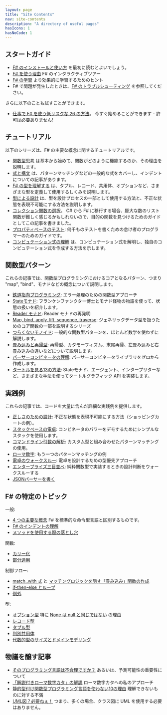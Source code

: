 ```yaml
---
layout: page
title: "Site Contents"
nav: site-contents
description: "A directory of useful pages"
hasIcons: 1
hasNoCode: 1
---
```



## スタートガイド

* [F# のインストールと使い方](installing-and-using.html) を最初に読むとよいでしょう。
* [F# を使う理由](why-use-fsharp.html) F# のインタラクティブツアー
* [F# の学習](learning-fsharp.html) より効果的に学習するためのヒント
* F# で問題が発生したときは、[F# のトラブルシューティング](troubleshooting-fsharp.html) を参照してください。

さらに以下のことも試すことができます。

* [仕事で F# を使う低リスクな 26 の方法](posts/low-risk-ways-to-use-fsharp-at-work.html)。 今すぐ始めることができます - 許可は必要ありません!

## チュートリアル

以下のシリーズは、F# の主要な概念に関するチュートリアルです。

* [関数型思考](series/thinking-functionally.html) は基本から始めて、関数がどのように機能するのか、その理由を説明します。
* [式と構文](series/expressions-and-syntax.html) は、パターンマッチングなどの一般的な式をカバーし、インデントについての記事があります。
* [F# の型を理解する](series/understanding-fsharp-types.html) は、タプル、レコード、共用体、オプションなど、さまざまな型を定義して使用するしくみを説明します。
* [型による設計](series/designing-with-types.html) は、型を設計プロセスの一部として使用する方法と、不正な状態を表現不可能にする方法を説明します。
* [コレクション関数の選択](posts/list-module-functions.html)。 C# から F# に移行する場合、膨大な数のリスト関数が難しく感じるかもしれないので、目的の関数を見つけるためのガイドとしてこの記事を書きました。
* [プロパティベースのテスト](posts/property-based-testing.html): 何千ものテストを書くための怠け者のプログラマーのためのガイドです。
* [コンピュテーション式の理解](series/computation-expressions.html) は、コンピュテーション式を解明し、独自のコンピュテーション式を作成する方法を示します。

## 関数型パターン

これらの記事では、関数型プログラミングにおけるコアとなるパターン、つまり "map", "bind"、モナドなどの概念について説明します。

* [鉄道指向プログラミング](posts/recipe-part2.html): エラー処理のための関数型アプローチ
* [Stateモナド](series/handling-state.html): フランケンファンクター博士とモナド怪物の物語を使って、状態の扱いを紹介します。
* [Reader モナド](posts/elevated-world-6.html): Reader モナドの再発明
* [Map, bind, apply, lift, sequence, traverse](series/map-and-bind-and-apply-oh-my.html): ジェネリックデータ型を扱うためのコア関数の一部を説明するシリーズ
* [つらくないモノイド](posts/monoids-without-tears.html): 一般的な関数型パターンを、ほとんど数学を使わずに解説します。
* [畳み込みと再帰型](series/recursive-types-and-folds.html): 再帰型、カタモーフィズム、末尾再帰、左畳み込みと右畳み込みの違いなどについて説明します。
* [パーサーコンビネータの理解](posts/understanding-parser-combinators.html): パーサーコンビネータライブラリをゼロから作成します。
* [タートルを見る13の方法](posts/13-ways-of-looking-at-a-turtle.html): Stateモナド、エージェント、インタープリターなど、さまざまな手法を使ってタートルグラフィック API を実装します。

## 実践例

これらの記事では、コードを大量に含んだ詳細な実践例を提供します。

* [正しさのための設計](posts/designing-for-correctness.html): 不正な状態を表現不可能にする方法（ショッピングカートの例）。
* [スタックベースの電卓](posts/stack-based-calculator.html): コンビネータのパワーをデモするためにシンプルなスタックを使用します。
* [コマンドライン引数の解析](posts/pattern-matching-command-line.html): カスタム型と組み合わせたパターンマッチングの使用。
* [ローマ数字](posts/roman-numerals.html): もう一つのパターンマッチングの例
* [電卓のウォークスルー](posts/calculator-design.html): 電卓を設計するための型優先アプローチ
* [エンタープライズ三目並べ](posts/enterprise-tic-tac-toe.html): 純粋関数型で実装するときの設計判断をウォークスルーする
* [JSONパーサーを書く](posts/understanding-parser-combinators-4.html)

## F# の特定のトピック

一般:

* [4 つの主要な概念](posts/key-concepts.html) F# を標準的な命令型言語と区別するものです。
* [F# のインデントの理解](posts/fsharp-syntax.html)
* [メソッドを使用する際の落とし穴](posts/type-extensions.html#downsides-of-methods)

関数:

* [カリー化](posts/currying.html)
* [部分適用](posts/partial-application.html)

制御フロー:

* [match..with 式](posts/match-expression.html) と [マッチングロジックを隠す「畳み込み」関数の作成](posts/match-expression.html#folds)
* [if-then-else とループ](posts/control-flow-expressions.html)
* [例外](posts/exceptions.html)

型:

* [オプション型](posts/the-option-type.html) 特に [None は null と同じではない](posts/the-option-type.html#option-is-not-null) の理由
* [レコード型](posts/records.html)
* [タプル型](posts/tuples.html)
* [判別共用体](posts/the-option-type.html)
* [代数的型のサイズとドメインモデリング](posts/type-size-and-design.html)

## 物議を醸す記事

* [そのプログラミング言語は不合理ですか？](posts/is-your-language-unreasonable.html) あるいは、予測可能性の重要性について
* [「解説付きローマ数字カタ」の解説](posts/roman-numeral-kata.html) ローマ数字カタへの私のアプローチ
* [静的型付け関数型プログラミング言語を使わない10の理由](posts/ten-reasons-not-to-use-a-functional-programming-language.html) 理解できないものに対する不満
* [UML図？必要ねぇ！](posts/no-uml-diagrams.html) つまり、多くの場合、クラス図に UML を使用する必要はありません。

